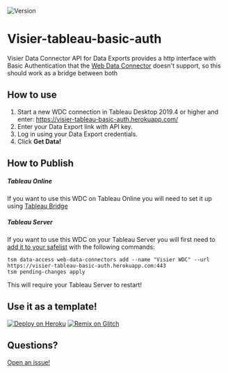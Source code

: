 ![Version](https://img.shields.io/github/v/release/leozusa/visier-tableau-basic-auth)

# Visier-tableau-basic-auth

Visier Data Connector API for Data Exports provides a http interface with Basic Authentication that the [Web Data Connector](https://tableau.github.io/webdataconnector/docs/) doesn't support,
so this should work as a bridge between both

## How to use

1. Start a new WDC connection in Tableau Desktop 2019.4 or higher and enter: https://visier-tableau-basic-auth.herokuapp.com/
2. Enter your Data Export link with API key.
3. Log in using your Data Export credentials.
4. Click **Get Data!**

## How to Publish

##### Tableau Online

If you want to use this WDC on Tableau Online you will need to set it up using [Tableau Bridge](https://help.tableau.com/current/online/en-us/qs_refresh_local_data.htm)

##### Tableau Server

If you want to use this WDC on your Tableau Server you will first need to [add it to your safelist](https://help.tableau.com/current/server/en-us/datasource_wdc.htm) with the following commands:

```
tsm data-access web-data-connectors add --name "Visier WDC" --url https://visier-tableau-basic-auth.herokuapp.com:443
tsm pending-changes apply
```

This will require your Tableau Server to restart!

## Use it as a template!

[![Deploy on Heroku](https://www.herokucdn.com/deploy/button.svg)](https://heroku.com/deploy?template=https://github.com/leozusa/visier-tableau-basic-auth)
[![Remix on Glitch](https://cdn.glitch.com/2703baf2-b643-4da7-ab91-7ee2a2d00b5b%2Fremix-button.svg)](https://glitch.com/edit/#!/remix/leozusa-visier-tableau-basic-auth)

## Questions?

[Open an issue!](https://github.com/leozusa/visier-tableau-basic-auth/issues/new)
